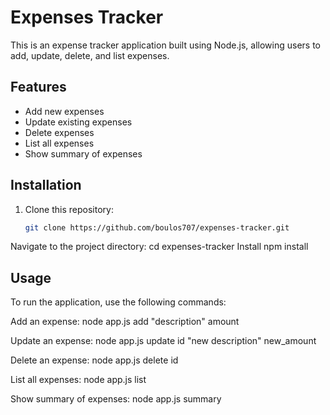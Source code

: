 # Expenses Tracker

This is an expense tracker application built using Node.js, allowing users to add, update, delete, and list expenses.

## Features
- Add new expenses
- Update existing expenses
- Delete expenses
- List all expenses
- Show summary of expenses

## Installation

1. Clone this repository:
   ```bash
   git clone https://github.com/boulos707/expenses-tracker.git
   
Navigate to the project directory:
   cd expenses-tracker
Install
   npm install

## Usage
To run the application, use the following commands:

Add an expense:
node app.js add "description" amount

Update an expense:
node app.js update id "new description" new_amount

Delete an expense:
node app.js delete id

List all expenses:
node app.js list

Show summary of expenses:
node app.js summary
